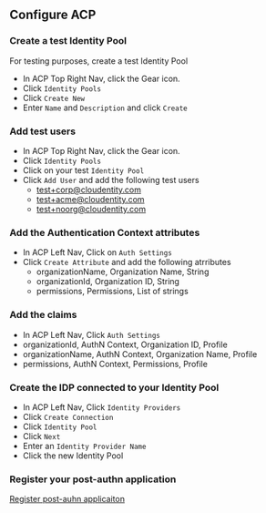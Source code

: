## Configure ACP

### Create a test Identity Pool

For testing purposes, create a test Identity Pool

- In ACP Top Right Nav, click the Gear icon.
- Click `Identity Pools`
- Click `Create New`
- Enter `Name` and `Description` and click `Create`

### Add test users

- In ACP Top Right Nav, click the Gear icon.
- Click `Identity Pools`
- Click on your test `Identity Pool`
- Click `Add User` and add the following test users
  - test+corp@cloudentity.com
  - test+acme@cloudentity.com
  - test+noorg@cloudentity.com

### Add the Authentication Context attributes

- In ACP Left Nav, Click on `Auth Settings`
- Click `Create Attribute` and add the following atrributes
  - organizationName, Organization Name, String
  - organizationId, Organization ID, String
  - permissions, Permissions, List of strings

### Add the claims

- In ACP Left Nav, Click `Auth Settings`
- organizationId, AuthN Context, Organization ID, Profile
- organizationName, AuthN Context, Organization Name, Profile
- permissions, AuthN Context, Permissions, Profile

### Create the IDP connected to your Identity Pool

- In ACP Left Nav, Click `Identity Providers`
- Click `Create Connection`
- Click `Identity Pool`
- Click `Next`
- Enter an `Identity Provider Name`
- Click the new Identity Pool

### Register your post-authn application

[Register post-auhn applicaiton](https://cloudentity.com/developers/howtos/extensions/custom_apps/)
